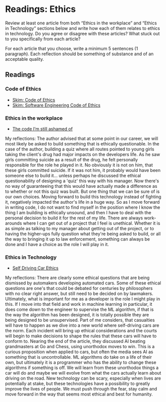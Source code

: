 # Readings: Ethics

Review at least one article from both “Ethics in the workplace” and “Ethics in Technology” sections below and write how each of them relates to ethics in technology. Do you agree or disagree with these articles? What stuck out to you specifically from each article?

For each article that you choose, write a minimum 5 sentences (1 paragraph). Each reflection should be something of substance and of an acceptable quality.

## Readings

### Code of Ethics

- [Skim: Code of Ethics](https://www.acm.org/code-of-ethics)
- [Skim: Software Engineering Code of Ethics](https://ethics.acm.org/code-of-ethics/software-engineering-code/)

### Ethics in the workplace

- [The code I’m still ashamed of](https://medium.freecodecamp.org/the-code-im-still-ashamed-of-e4c021dff55e)

My reflections: The author advised that at some point in our career, we will most likely be asked to build something that is ethically questionable. In the case of the author, building a quiz where all routes pointed to young girls taking the client's drug had major impacts on the developers life. As he saw girls committing suicide as a result of the drug, he felt personally responsible for the role he played in it. No obviously it is not on him, that these girls committed suicide. If it was not him, it probably would have been someone else to build it... unless perhaps he discussed the ethical questionability of designing a 'quiz' this way with his manager. Now there's no way of guaranteeing that this would have actually made a difference as to whether or not this quiz was built. But one thing that we can be sure of is our own choices. Moving forward to build this technology instead of fighting it, negatively impacted the author's life in a huge way. So as I move forward in writing code, I do not want to find myself in the position where I know the thing I am building is ethically unsound, and then I have to deal with the personal decision to build it for the rest of my life. There are always work-arounds where I can get out of a project that I feel is unethical. Whether it is as simple as talking to my manager about getting out of the project, or to having the higher-ups fully question what they're being asked to build, or all the way to bringing it up to law enforcement, something can always be done and I have a choice as the role I will play in it.

### Ethics in Technology

- [Self Driving Car Ethics](https://www.freep.com/story/money/cars/2017/11/21/self-driving-cars-ethics/804805001/)

My reflections: There are clearly some ethical questions that are being dismissed by automakers developing automated cars. Some of these ethical questions are one's that could be debated for centuries by philosophers with no clear right answer, but still need to be decided on by lawmakers. Ultimately, what is important for me as a developer is the role I might play in this. If I move into that field and work in machine learning in particular, it does come down to the engineer to supervise the ML algorithm, if that is the way the algorithm has been designed, it is totally possible they are being designed to be unsupervised. Part of me considers, that casualties will have to happen as we dive into a new world where self-driving cars are the norm. Each incident will bring up ethical considerations and the courts will begin to make decisions to shape the rules that these cars will have to conform to. Nearing the end of the article, they discussed AI beating grandmasters at Go and Chess, using unorthodox moves to win. This is a curious proposition when applied to cars, but often the media sees AI as something that is uncontrollable. ML algorithms do take on a life of their own, but ultimately it is a programmer who has the ability to change these algorithms if something is off. We will learn from these unorthodox things a car will do and maybe we will evolve from what the cars actually learn about driving on the road. New technology can be scary, especially when lives are potentially at stake, but these technologies have a possibility to greatly improve the lives of people. We must push through the fear, stay calm and move forward in the way that seems most ethical and best for humanity.
